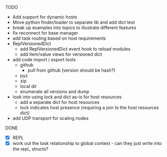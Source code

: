 TODO

- Add support for dynamic hosts
- Move python finder/loader to separate lib and add dict test
- break up examples into topics to illustrate different features
- fix reconnect for base manager
- add task routing based on host requirements
- ReplVersionedDict
  - add ReplVersionedDict event hook to reload modules 
  - add item/value views for versioned dict
- add code import / export tools
  - github
    - pull from github (version should be hash?)
  - pyz
  - zip
  - local dir
  - enumerate all versions and dump
- look into using lock and dict as-is for host resources
  - add a separate dict for host resources
  - lock indicates host presence (requiring a join to the host resources dict)
- add UDP transport for scaling nodes

DONE
- [x] REPL
- [x] work out the task relationship to global context - can they just write into the repl_ structs?
